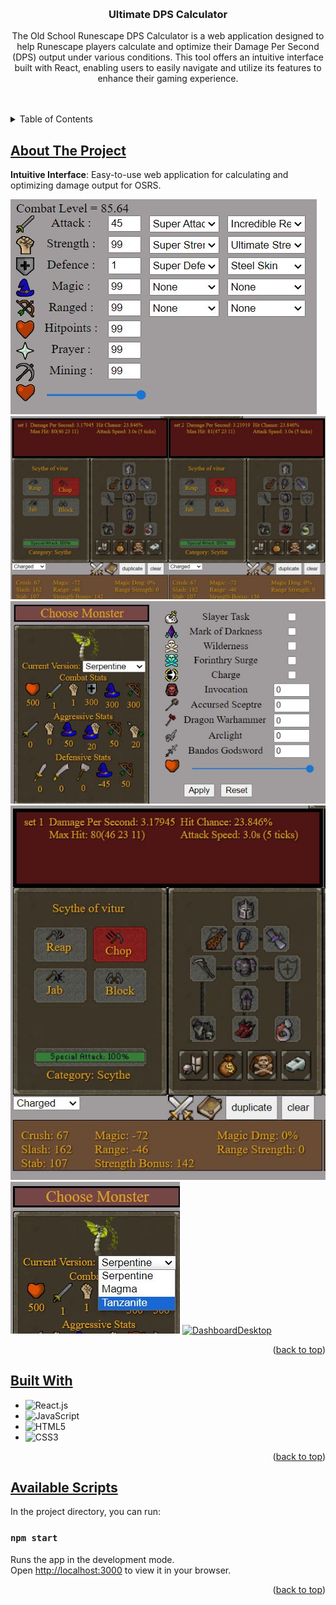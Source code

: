 <a name="readme-top"></a>

<!-- PROJECT LOGO -->
<br />
<div align="center">
  <a href="https://github.com/othneildrew/Best-README-Template">
  </a>

  <h3 align="center">Ultimate DPS Calculator</h3>

  <p align="center">
The Old School Runescape DPS Calculator is a web application designed to help Runescape players calculate and optimize their Damage Per Second (DPS) output under various conditions. This tool offers an intuitive interface built with React, enabling users to easily navigate and utilize its features to enhance their gaming experience.
    <br />
    <br />
    <br />
  </p>
</div>



<!-- TABLE OF CONTENTS -->
<details>
  <summary>Table of Contents</summary>
  <ol>
    <li><a href="#about-the-project">About The Project</a></li>
    <li><a href="#built-with">Built With</a></li>
    <li><a href="#avaliable-scripts">Avaliable Scripts</a></li>
  </ol>
</details>



<!-- ABOUT THE PROJECT -->
## [About The Project]()

**Intuitive Interface**: Easy-to-use web application for calculating and optimizing damage output for OSRS.

[![DashboardDesktop][product-screenshot-1]]()
[![DashboardDesktop][product-screenshot-2]]()
[![DashboardDesktop][product-screenshot-3]]()
[![DashboardDesktop][product-screenshot-4]]()
[![DashboardDesktop][product-screenshot-5]]()
[![DashboardDesktop][product-screenshot-6]]()

<p align="right">(<a href="#readme-top">back to top</a>)</p>



## [Built With]()

* ![React.js](https://img.shields.io/badge/ReactJS-20232A?style=flat&logo=react&logoColor=61DAFB)
* ![JavaScript](https://img.shields.io/badge/JavaScript-ES6+-yellow)
* ![HTML5](https://img.shields.io/badge/HTML5-%23E34F26.svg?style=flat&logo=html5&logoColor=white)
* ![CSS3](https://img.shields.io/badge/CSS3-%231572B6.svg?style=flat&logo=css3&logoColor=white)


<p align="right">(<a href="#readme-top">back to top</a>)</p>

## [Available Scripts]()

In the project directory, you can run:

### `npm start`

Runs the app in the development mode.\
Open [http://localhost:3000](http://localhost:3000) to view it in your browser.

<p align="right">(<a href="#readme-top">back to top</a>)</p>



<!-- MARKDOWN LINKS & IMAGES -->
<!-- https://www.markdownguide.org/basic-syntax/#reference-style-links -->
[issues-shield]: https://img.shields.io/github/issues/othneildrew/Best-README-Template.svg?style=for-the-badge
[issues-url]: https://github.com/othneildrew/Best-README-Template/issues
[license-shield]: https://img.shields.io/github/license/othneildrew/Best-README-Template.svg?style=for-the-badge
[license-url]: https://github.com/othneildrew/Best-README-Template/blob/master/LICENSE.txt
[linkedin-shield]: https://img.shields.io/badge/-LinkedIn-black.svg?style=for-the-badge&logo=linkedin&colorB=555
[linkedin-url]: https://linkedin.com/in/othneildrew
[product-screenshot-1]: static/1.JPG
[product-screenshot-2]: static/2.JPG
[product-screenshot-3]: static/3.JPG
[product-screenshot-4]: static/4.JPG
[product-screenshot-5]: static/5.JPG
[product-screenshot-6]: static/6.JPG
[Svelte.dev]: https://img.shields.io/badge/Svelte-4A4A55?style=for-the-badge&logo=svelte&logoColor=FF3E00
[Svelte-url]: https://svelte.dev/
[Laravel.com]: https://img.shields.io/badge/Laravel-FF2D20?style=for-the-badge&logo=laravel&logoColor=white
[Laravel-url]: https://laravel.com

[Bootstrap.com]: https://img.shields.io/badge/Bootstrap-563D7C?style=for-the-badge&logo=bootstrap&logoColor=white
[Bootstrap-url]: https://getbootstrap.com
[Figma.com]: https://img.shields.io/badge/figma-%23F24E1E.svg?style=for-the-badge&logo=figma&logoColor=white
[Figma-url]: https://www.figma.com/
[JavaScript.js]: https://img.shields.io/badge/javascript-%23323330.svg?style=for-the-badge&logo=javascript&logoColor=%23F7DF1E
[JavaScript-url]: https://www.w3schools.com/Js/
[CSS3.css]: https://img.shields.io/badge/css3-%231572B6.svg?style=for-the-badge&logo=css3&logoColor=white
[CSS3-url]: https://www.w3schools.com/css/default.asp
[HTML5.html]: https://img.shields.io/badge/html5-%23E34F26.svg?style=for-the-badge&logo=html5&logoColor=white
[HTML5-url]: https://www.w3schools.com/html/default.asp
[Python.org]: https://img.shields.io/badge/python-3670A0?style=for-the-badge&logo=python&logoColor=ffdd54
[Python-url]: https://www.python.org/
[SQLite.org]: https://img.shields.io/badge/sqlite-%2307405e.svg?style=for-the-badge&logo=sqlite&logoColor=white
[SQLite-url]: https://www.sqlite.org/index.html
[React.js]: https://img.shields.io/badge/react-black?style=for-the-badge&logo=react&logoColor=white
[React-url]: https://react.dev/
[Django.org]: https://img.shields.io/badge/Django-092E20?style=for-the-badge&logo=django&logoColor=green
[Django-url]: https://www.djangoproject.com/
[Next.js]: https://img.shields.io/badge/next.js-000000?style=for-the-badge&logo=nextdotjs&logoColor=white
[Next-url]: https://nextjs.org/
